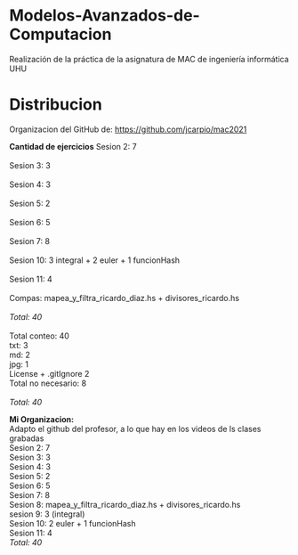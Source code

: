 # Modelos-Avanzados-de-Computacion
Realización de la práctica de la asignatura de MAC de ingeniería informática UHU



# Distribucion
Organizacion del GitHub de: https://github.com/jcarpio/mac2021

**Cantidad de ejercicios**
Sesion 2:	7 <br>					
Sesion 3:	3 <br>						
Sesion 4:	3	<br>						
Sesion 5:	2		<br>					
Sesion 6:	5			<br>				
Sesion 7:	8				<br>			
Sesion 10:	3 integral + 2 euler + 1 funcionHash <br>			
Sesion 11:	4					<br>		
Compas:		mapea_y_filtra_ricardo_diaz.hs +  divisores_ricardo.hs<br>	
	*Total: 40*<br>
<br>
Total conteo:	40		<br>
txt:			3	<br>
md:			2	<br>
jpg:			1<br>
License + .gitIgnore	2<br>
Total no necesario:	8<br>
	<br>
	*Total: 40*<br>


**Mi Organizacion:**<br>
Adapto el github del profesor, a lo que hay en los videos de ls clases grabadas <br>
Sesion 2:	7							<br>
Sesion 3:	3							<br>
Sesion 4:	3							<br>
Sesion 5:	2							<br>
Sesion 6:	5							<br>
Sesion 7:	8							<br>
Sesion 8: 	mapea_y_filtra_ricardo_diaz.hs +  divisores_ricardo.hs	<br>
sesion 9:	3 (integral)						<br>
Sesion 10:	2 euler + 1 funcionHash					<br>
Sesion 11:	4							<br>
	*Total:	40*<br>
	<br>
	<br>
